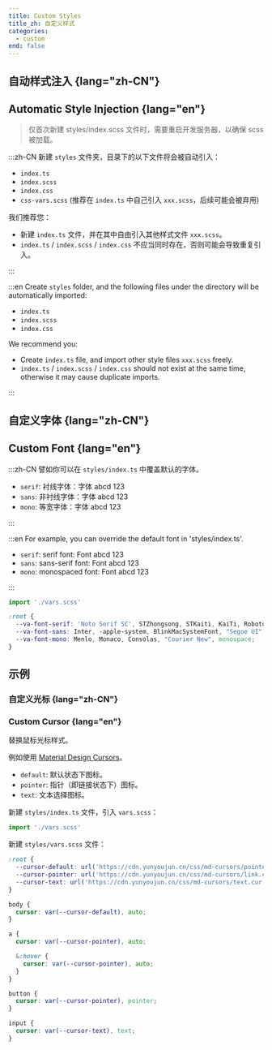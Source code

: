 ```yaml
---
title: Custom Styles
title_zh: 自定义样式
categories:
  - custom
end: false
---
```


## 自动样式注入 {lang="zh-CN"}

## Automatic Style Injection {lang="en"}

> 仅首次新建 styles/index.scss 文件时，需要重启开发服务器，以确保 scss 被加载。

:::zh-CN
新建 `styles` 文件夹，目录下的以下文件将会被自动引入：

- `index.ts`
- `index.scss`
- `index.css`
- `css-vars.scss` (推荐在 `index.ts` 中自己引入 `xxx.scss`，后续可能会被弃用)

我们推荐您：

- 新建 `index.ts` 文件，并在其中自由引入其他样式文件 `xxx.scss`。
- `index.ts` / `index.scss` / `index.css` 不应当同时存在，否则可能会导致重复引入。

:::

:::en
Create `styles` folder, and the following files under the directory will be automatically imported:

- `index.ts`
- `index.scss`
- `index.css`

We recommend you:

- Create `index.ts` file, and import other style files `xxx.scss` freely.
- `index.ts` / `index.scss` / `index.css` should not exist at the same time, otherwise it may cause duplicate imports.

:::

## 自定义字体 {lang="zh-CN"}

## Custom Font {lang="en"}

:::zh-CN
譬如你可以在 `styles/index.ts` 中覆盖默认的字体。

- `serif`: 衬线字体：<span font="serif">字体 abcd 123</span>
- `sans`: 非衬线字体：<span font="sans">字体 abcd 123</span>
- `mono`: 等宽字体：<span font="mono">字体 abcd 123</span>

:::

:::en
For example, you can override the default font in 'styles/index.ts'.

- `serif`: serif font: <span font="serif">Font abcd 123</span>
- `sans`: sans-serif font: <span font="sans">Font abcd 123</span>
- `mono`: monospaced font: <span font="mono">Font abcd 123</span>

:::

```ts [styles/index.ts]
import './vars.scss'
```

```scss [styles/vars.scss]
:root {
  --va-font-serif: 'Noto Serif SC', STZhongsong, STKaiti, KaiTi, Roboto,  serif;
  --va-font-sans: Inter, -apple-system, BlinkMacSystemFont, "Segoe UI", Roboto, Oxygen, Ubuntu, Cantarell, "Fira Sans", "Droid Sans", "Helvetica Neue", sans-serif;
  --va-font-mono: Menlo, Monaco, Consolas, "Courier New", monospace;
}
```

## 示例

### 自定义光标 {lang="zh-CN"}

### Custom Cursor {lang="en"}

替换鼠标光标样式。

例如使用 [Material Design Cursors](https://www.deviantart.com/rosea92/art/Material-Design-Cursors-Dark-756850032)。

- `default`: 默认状态下图标。
- `pointer`: 指针（即链接状态下）图标。
- `text`: 文本选择图标。

新建 `styles/index.ts` 文件，引入 `vars.scss`：

```ts [styles/index.ts]
import './vars.scss'
```

新建 `styles/vars.scss` 文件：

```scss [styles/vars.scss]
:root {
  --cursor-default: url('https://cdn.yunyoujun.cn/css/md-cursors/pointer.cur');
  --cursor-pointer: url('https://cdn.yunyoujun.cn/css/md-cursors/link.cur');
  --cursor-text: url('https://cdn.yunyoujun.cn/css/md-cursors/text.cur');
}

body {
  cursor: var(--cursor-default), auto;
}

a {
  cursor: var(--cursor-pointer), auto;

  &:hover {
    cursor: var(--cursor-pointer), auto;
  }
}

button {
  cursor: var(--cursor-pointer), pointer;
}

input {
  cursor: var(--cursor-text), text;
}
```
